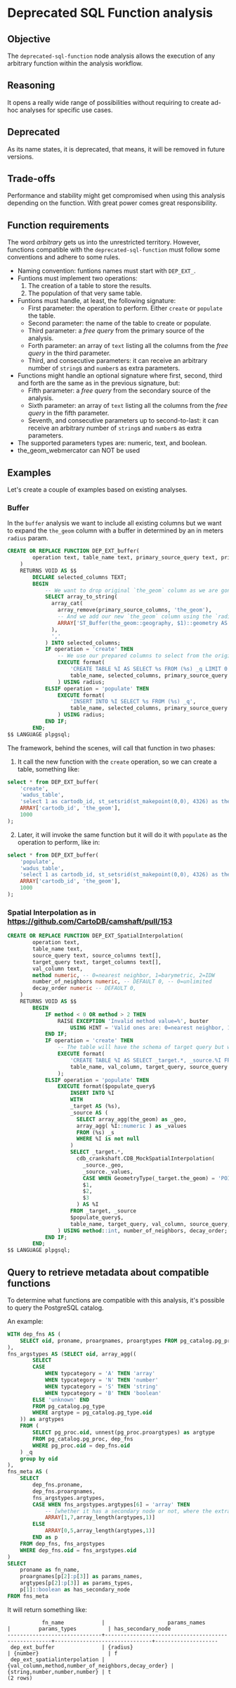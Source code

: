 # Deprecated SQL Function analysis

## Objective
The `deprecated-sql-function` node analysis allows the execution of any arbitrary function within the analysis workflow.

## Reasoning
It opens a really wide range of possibilities without requiring to create ad-hoc analyses for specific use cases.

## Deprecated
As its name states, it is deprecated, that means, it will be removed in future versions.

## Trade-offs
Performance and stability might get compromised when using this analysis depending on the function. With great power comes great responsibility.

## Function requirements
The word _arbitrary_ gets us into the unrestricted territory. However, functions compatible with the `deprecated-sql-function` must follow some conventions and adhere to some rules.

 - Naming convention: funtions names must start with `DEP_EXT_`.
 - Funtions must implement two operations:
   1. The creation of a table to store the results.
   2. The population of that very same table.
 - Funtions must handle, at least, the following signature:
   * First parameter: the operation to perform. Either `create` or `populate` the table.
   * Second parameter: the name of the table to create or populate.
   * Third parameter: a _free query_ from the primary source of the analysis.
   * Forth parameter: an array of `text` listing all the columns from the _free query_ in the third parameter.
   * Third, and consecutive parameters: it can receive an arbitrary number of `string`s and `number`s as extra parameters.
 - Functions might handle an optional signature where first, second, third and forth are the same as in the previous signature, but:
   * Fifth parameter: a _free query_ from the secondary source of the analysis.
   * Sixth parameter: an array of `text` listing all the columns from the _free query_ in the fifth parameter.
   * Seventh, and consecutive parameters up to second-to-last: it can receive an arbitrary number of `string`s and `number`s as extra parameters.
 - The supported parameters types are: numeric, text, and boolean.
 - the_geom_webmercator can NOT be used

## Examples

Let's create a couple of examples based on existing analyses.

### Buffer

In the `buffer` analysis we want to include all existing columns but we want to expand the `the_geom` column with a
buffer in determined by an in meters `radius` param.

```sql
CREATE OR REPLACE FUNCTION DEP_EXT_buffer(
        operation text, table_name text, primary_source_query text, primary_source_columns text[], radius numeric
    )
    RETURNS VOID AS $$
        DECLARE selected_columns TEXT;
        BEGIN
            -- We want to drop original `the_geom` column as we are gonna return a different one.
            SELECT array_to_string(
              array_cat(
                array_remove(primary_source_columns, 'the_geom'),
                -- And we add our new `the_geom` column using the `radius` argument.
                ARRAY['ST_Buffer(the_geom::geography, $1)::geometry AS the_geom']
              ),
              ','
            ) INTO selected_columns;
            IF operation = 'create' THEN
                -- We use our prepared columns to select from the original query.
                EXECUTE format(
                    'CREATE TABLE %I AS SELECT %s FROM (%s) _q LIMIT 0',
                    table_name, selected_columns, primary_source_query
                ) USING radius;
            ELSIF operation = 'populate' THEN
                EXECUTE format(
                    'INSERT INTO %I SELECT %s FROM (%s) _q',
                    table_name, selected_columns, primary_source_query
                ) USING radius;
            END IF;
        END;
$$ LANGUAGE plpgsql;
```

The framework, behind the scenes, will call that function in two phases:

1. It call the new function with the `create` operation, so we can create a table, something like:

```sql
select * from DEP_EXT_buffer(
    'create',
    'wadus_table',
    'select 1 as cartodb_id, st_setsrid(st_makepoint(0,0), 4326) as the_geom',
    ARRAY['cartodb_id', 'the_geom'],
    1000
);
```

2. Later, it will invoke the same function but it will do it with `populate` as the operation to perform, like in:

```sql
select * from DEP_EXT_buffer(
    'populate',
    'wadus_table',
    'select 1 as cartodb_id, st_setsrid(st_makepoint(0,0), 4326) as the_geom',
    ARRAY['cartodb_id', 'the_geom'],
    1000
);
```

### Spatial Interpolation as in https://github.com/CartoDB/camshaft/pull/153

```sql
CREATE OR REPLACE FUNCTION DEP_EXT_SpatialInterpolation(
        operation text,
        table_name text,
        source_query text, source_columns text[],
        target_query text, target_columns text[],
        val_column text,
        method numeric, -- 0=nearest neighbor, 1=barymetric, 2=IDW
        number_of_neighbors numeric, -- DEFAULT 0, -- 0=unlimited
        decay_order numeric -- DEFAULT 0,
    )
    RETURNS VOID AS $$
        BEGIN
            IF method < 0 OR method > 2 THEN
                RAISE EXCEPTION 'Invalid method value=%', buster
                    USING HINT = 'Valid ones are: 0=nearest neighbor, 1=barymetric, 2=IDW';
            END IF;
            IF operation = 'create' THEN
                -- The table will have the schema of target query but with an extra column from the source query.
                EXECUTE format(
                    'CREATE TABLE %I AS SELECT _target.*, _source.%I FROM (%s) _target, (%s) _source LIMIT 0',
                    table_name, val_column, target_query, source_query
                );
            ELSIF operation = 'populate' THEN
                EXECUTE format($populate_query$
                    INSERT INTO %I
                    WITH
                    _target AS (%s),
                    _source AS (
                      SELECT array_agg(the_geom) as _geo,
                      array_agg( %I::numeric ) as _values
                      FROM (%s) _s
                      WHERE %I is not null
                    )
                    SELECT _target.*,
                      cdb_crankshaft.CDB_MockSpatialInterpolation(
                        _source._geo,
                        _source._values,
                        CASE WHEN GeometryType(_target.the_geom) = 'POINT' THEN _target.the_geom ELSE ST_Centroid(_target.the_geom) END,
                        $1,
                        $2,
                        $3
                      ) AS %I
                    FROM _target, _source
                    $populate_query$,
                    table_name, target_query, val_column, source_query, val_column, val_column
                ) USING method::int, number_of_neighbors, decay_order;
            END IF;
        END;
$$ LANGUAGE plpgsql;
```


## Query to retrieve metadata about compatible functions

To determine what functions are compatible with this analysis, it's possible to query the PostgreSQL catalog.

An example:

```sql
WITH dep_fns AS (
    SELECT oid, proname, proargnames, proargtypes FROM pg_catalog.pg_proc WHERE proname ~* '^dep_ext_'
),
fns_argstypes AS (SELECT oid, array_agg((
        SELECT
        CASE
            WHEN typcategory = 'A' THEN 'array'
            WHEN typcategory = 'N' THEN 'number'
            WHEN typcategory = 'S' THEN 'string'
            WHEN typcategory = 'B' THEN 'boolean'
        ELSE 'unknown' END
        FROM pg_catalog.pg_type
        WHERE argtype = pg_catalog.pg_type.oid
    )) as argtypes
    FROM (
        SELECT pg_proc.oid, unnest(pg_proc.proargtypes) as argtype
        FROM pg_catalog.pg_proc, dep_fns
        WHERE pg_proc.oid = dep_fns.oid
    ) _q
    group by oid
),
fns_meta AS (
    SELECT
        dep_fns.proname,
        dep_fns.proargnames,
        fns_argstypes.argtypes,
        CASE WHEN fns_argstypes.argtypes[6] = 'array' THEN
            -- [whether it has a secondary node or not, where the extra parameters start, where to stop]
            ARRAY[1,7,array_length(argtypes,1)]
        ELSE
            ARRAY[0,5,array_length(argtypes,1)]
        END as p
    FROM dep_fns, fns_argstypes
    WHERE dep_fns.oid = fns_argstypes.oid
)
SELECT
    proname as fn_name,
    proargnames[p[2]:p[3]] as params_names,
    argtypes[p[2]:p[3]] as params_types,
    p[1]::boolean as has_secondary_node
FROM fns_meta
```

It will return something like:

```
           fn_name            |                    params_names                     |         params_types          | has_secondary_node
------------------------------+-----------------------------------------------------+-------------------------------+--------------------
 dep_ext_buffer               | {radius}                                            | {number}                      | f
 dep_ext_spatialinterpolation | {val_column,method,number_of_neighbors,decay_order} | {string,number,number,number} | t
(2 rows)
```
